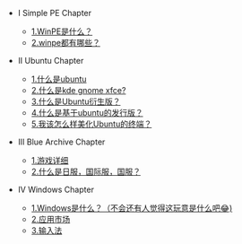 * I Simple PE Chapter
  * [1.WinPE是什么？](/Chapter1/1.md)
  * [2.winpe都有哪些？](/Chapter1/2.md)

* II Ubuntu Chapter
  * [1.什么是ubuntu](/Chapter2/1.md)
  * [2.什么是kde gnome xfce?](/Chapter2/2.md)
  * [3.什么是Ubuntu衍生版？](/Chapter2/3.md)
  * [4.什么是基于ubuntu的发行版？](/Chapter2/4.md)
  * [5.我该怎么样美化Ubuntu的终端？](/Chapter2/5.md)

* III Blue Archive Chapter
  * [1.游戏详细](/Chapter3/1.md)
  * [2.什么是日服，国际服，国服？](/Chapter3/2.md)
 
* IV Windows Chapter
  * [1.Windows是什么？（不会还有人觉得这玩意是什么吧😂)](/Chapter4/1.md)
  * [2.应用市场](/Chapter4/2.md)
  * [3.输入法](/Chapter4/3.md)
